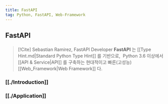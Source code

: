 ```yaml
---
title: FastAPI
tag: Python, FastAPI, Web-Framework
---
```


## FastAPI

<p style='margin-top: 1.5em; margin-bottom: 1.5em'></p>

> [!Cite] Sebastian Ramirez, FastAPI Developer
> **FastAPI**<sup><a href="https://fastapi.tiangolo.com"></a></sup> 는 [[Type Hint.md|Standard Python Type Hint]] 를 기반으로, &nbsp;Python 3.6 이상에서 [[API & Service|API]] 를 구축하는 현대적이고 빠른(고성능) [[Web_Framework|Web Framework]] 다.

### [[./Introduction]]

### [[./Application]]

<br>
